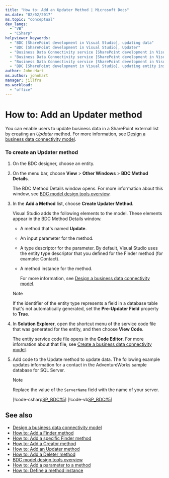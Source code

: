 ```yaml
---
title: "How to: Add an Updater Method | Microsoft Docs"
ms.date: "02/02/2017"
ms.topic: "conceptual"
dev_langs:
  - "VB"
  - "CSharp"
helpviewer_keywords:
  - "BDC [SharePoint development in Visual Studio], updating data"
  - "BDC [SharePoint development in Visual Studio], Updater"
  - "Business Data Connectivity service [SharePoint development in Visual Studio], updating data"
  - "Business Data Connectivity service [SharePoint development in Visual Studio], Updater"
  - "Business Data Connectivity service [SharePoint development in Visual Studio], updating entity instances"
  - "BDC [SharePoint development in Visual Studio], updating entity instances"
author: John-Hart
ms.author: johnhart
manager: jillfra
ms.workload:
  - "office"
---
```

# How to: Add an Updater method
  You can enable users to update business data in a SharePoint external list by creating an *Updater* method. For more information, see [Design a business data connectivity model](../sharepoint/designing-a-business-data-connectivity-model.md).

### To create an Updater method

1. On the BDC designer, choose an entity.

2. On the menu bar, choose **View** > **Other Windows** > **BDC Method Details**.

    The BDC Method Details window opens. For more information about this window, see [BDC model design tools overview](../sharepoint/bdc-model-design-tools-overview.md).

3. In the **Add a Method** list, choose **Create Updater Method**.

    Visual Studio adds the following elements to the model. These elements appear in the BDC Method Details window.

   - A method that's named **Update**.

   - An input parameter for the method.

   - A type descriptor for the parameter. By default, Visual Studio uses the entity type descriptor that you defined for the Finder method (for example: Contact).

   - A method instance for the method.

     For more information, see [Design a business data connectivity model](../sharepoint/designing-a-business-data-connectivity-model.md).

   > [!NOTE]
   > If the identifier of the entity type represents a field in a database table that's not automatically generated, set the **Pre-Updater Field** property to **True**.

4. In **Solution Explorer**, open the shortcut menu of the service code file that was generated for the entity, and then choose **View Code**.

    The entity service code file opens in the **Code Editor**. For more information about that file, see [Create a business data connectivity model](../sharepoint/creating-a-business-data-connectivity-model.md).

5. Add code to the Update method to update data. The following example updates information for a contact in the AdventureWorks sample database for SQL Server.

   > [!NOTE]
   > Replace the value of the `ServerName` field with the name of your server.

    [!code-csharp[SP_BDC#5](../sharepoint/codesnippet/CSharp/SP_BDC/bdcmodel1/contactservice.cs#5)]
    [!code-vb[SP_BDC#5](../sharepoint/codesnippet/VisualBasic/sp_bdc/bdcmodel1/contactservice.vb#5)]

## See also
- [Design a business data connectivity model](../sharepoint/designing-a-business-data-connectivity-model.md)
- [How to: Add a Finder method](../sharepoint/how-to-add-a-finder-method.md)
- [How to: Add a specific Finder method](../sharepoint/how-to-add-a-specific-finder-method.md)
- [How to: Add a Creator method](../sharepoint/how-to-add-a-creator-method.md)
- [How to: Add an Updater method](../sharepoint/how-to-add-an-updater-method.md)
- [How to: Add a Deleter method](../sharepoint/how-to-add-a-deleter-method.md)
- [BDC model design tools overview](../sharepoint/bdc-model-design-tools-overview.md)
- [How to: Add a parameter to a method](../sharepoint/how-to-add-a-parameter-to-a-method.md)
- [How to: Define a method instance](../sharepoint/how-to-define-a-method-instance.md)
